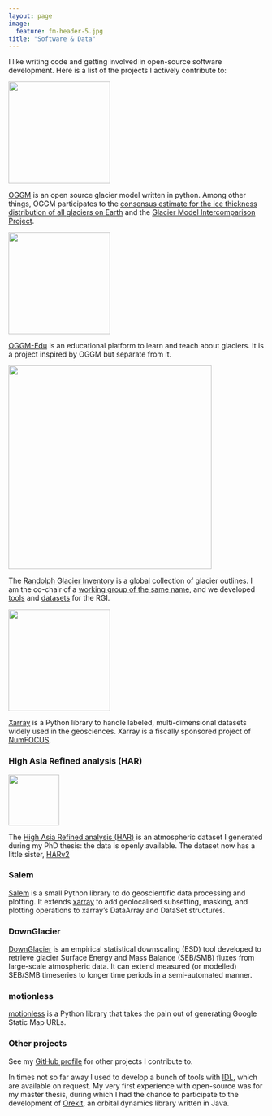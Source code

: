 ```yaml
---
layout: page
image:
  feature: fm-header-5.jpg
title: "Software & Data"
---
```


I like writing code and getting involved in open-source software development.
Here is a list of the projects I actively contribute to:

<a href="http://oggm.org"><img src="https://docs.oggm.org/en/latest/_static/logo.png" width="200"></a>

[OGGM](http://oggm.org) is an open source glacier model written
in python. Among other things, OGGM participates to the
[consensus estimate for the ice thickness distribution of all glaciers on Earth](https://www.nature.com/articles/s41561-019-0300-3)
and the [Glacier Model Intercomparison Project](http://www.climate-cryosphere.org/mips/glaciermip).

<a href="http://edu.oggm.org"><img src="https://edu.oggm.org/en/latest/_static/logos/oggm_edu_s_alpha.png" width="200"></a>

[OGGM-Edu](http://edu.oggm.org) is an educational platform to learn and
teach about glaciers. It is a project inspired by OGGM but separate from it.

<a href="https://github.com/GLIMS-RGI"><img src="https://www.glims.org/assets/banners/glimsbanner.png" width="400"></a>

The [Randolph Glacier Inventory](https://www.glims.org/RGI/index.html) is a global collection of glacier outlines.
I am the co-chair of a [working group of the same name](https://cryosphericsciences.org/activities/working-groups/rgi-working-group/), and we developed [tools](https://github.com/GLIMS-RGI) and [datasets](https://rgitools.readthedocs.io/en/latest/dems.html) for the RGI.

<a href="http://xarray.pydata.org"><img src="https://docs.xarray.dev/en/stable/_static/dataset-diagram-logo.png" width="200"></a>

[Xarray](https://xarray.pydata.org) is a Python library to handle labeled,
multi-dimensional datasets widely used in the geosciences.
Xarray is a fiscally sponsored project of [NumFOCUS](https://numfocus.org/).


### High Asia Refined analysis (HAR)

<a href="https://www.klima.tu-berlin.de/index.php?show=daten_har"><img src="https://www.klima.tu-berlin.de/daten/har/pics/domains_wet.png" width="100"></a>

The [High Asia Refined analysis (HAR)](https://www.klima.tu-berlin.de/index.php?show=daten_har) is an atmospheric dataset I generated during my 
PhD thesis: the data is openly available. The dataset now has a little sister, [HARv2](https://www.klima.tu-berlin.de/index.php?show=daten_har2)

### Salem

[Salem](http://salem.readthedocs.io/en/stable/) is a small Python library to do
geoscientific data processing and plotting. It extends
[xarray](https://github.com/pydata/xarray) to add
geolocalised subsetting, masking, and plotting operations to xarray’s
DataArray and DataSet structures.

### DownGlacier

[DownGlacier](https://bitbucket.org/fmaussion/downglacier) is an empirical
statistical downscaling (ESD) tool developed to retrieve glacier Surface
Energy and Mass Balance (SEB/SMB) fluxes from large-scale atmospheric data.
It can extend measured (or modelled) SEB/SMB timeseries
to longer time periods in a semi-automated manner.

### motionless

[motionless](https://github.com/ryancox/motionless) is a Python library that
takes the pain out of generating Google Static Map URLs.

### Other projects

See my [GitHub profile](https://github.com/fmaussion) for other projects I contribute to.

In times not so far away I used to develop a bunch of tools with
[IDL](https://en.wikipedia.org/wiki/IDL_%28programming_language%29), which are
available on request. My very first experience with open-source was for
my master thesis, during which I had the chance to participate to the development
of [Orekit](https://www.orekit.org/), an orbital dynamics library written in Java.
